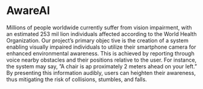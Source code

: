 # AwareAI
Millions of people worldwide currently suffer from vision impairment, with an estimated 253 mil
lion individuals affected according to the World Health Organization. Our project’s primary objec
tive is the creation of a system enabling visually impaired individuals to utilize their smartphone
camera for enhanced environmental awareness. This is achieved by reporting through voice nearby
obstacles and their positions relative to the user. For instance, the system may say, ”A chair is ap
proximately 2 meters ahead on your left.” By presenting this information audibly, users can heighten
their awareness, thus mitigating the risk of collisions, stumbles, and falls.
